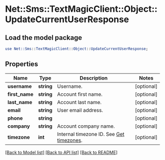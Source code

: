 # Net::Sms::TextMagicClient::Object::UpdateCurrentUserResponse

## Load the model package
```perl
use Net::Sms::TextMagicClient::Object::UpdateCurrentUserResponse;
```

## Properties
Name | Type | Description | Notes
------------ | ------------- | ------------- | -------------
**username** | **string** | Username. | [optional] 
**first_name** | **string** | Account first name. | [optional] 
**last_name** | **string** | Account last name. | [optional] 
**email** | **string** | User email address. | [optional] 
**phone** | **string** |  | [optional] 
**company** | **string** | Account company name. | [optional] 
**timezone** | **int** | Internal timezone ID. See [Get timezones](https://docs.textmagic.com/#operation/getTimezones). | [optional] 

[[Back to Model list]](../README.md#documentation-for-models) [[Back to API list]](../README.md#documentation-for-api-endpoints) [[Back to README]](../README.md)


